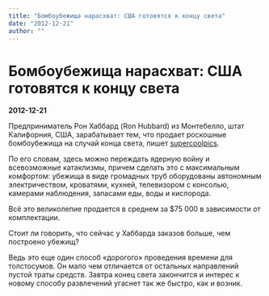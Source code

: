 ```yaml
---
title: "Бомбоубежища нарасхват: США готовятся к концу света"
date: "2012-12-21"
author: ""
---
```


# Бомбоубежища нарасхват: США готовятся к концу света

**2012-12-21** 

Предприниматель Рон Хаббард (Ron Hubbard) из Монтебелло, штат Калифорния, США, зарабатывает тем, что продает роскошные бомбоубежища на случай конца света, пишет [supercoolpics](http://supercoolpics.com/).

По его словам, здесь можно переждать ядерную войну и всевозможные катаклизмы, причем сделать это с максимальным комфортом: убежища в виде громадных труб оборудованы автономным электричеством, кроватями, кухней, телевизором с консолью, камерами наблюдения, запасами еды, воды и кислорода.

Всё это великолепие продается в среднем за $75 000 в зависимости от комплектации.

Стоит ли говорить, что сейчас у Хаббарда заказов больше, чем построено убежищ?

Ведь это еще один способ «дорогого» проведения времени для толстосумов. Он мало чем отличается от остальных направлений пустой траты средств. Завтра конец света закончится и интерес к новому способу развлечений угаснет так же быстро, как и возник.